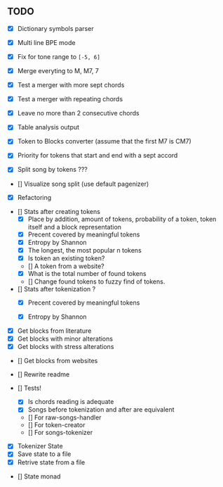 ## TODO

- [x] Dictionary symbols parser
- [x] Multi line BPE mode
- [x] Fix for tone range to `[-5, 6]`
- [x] Merge everyting to M, M7, 7
- [x] Test a merger with more sept chords
- [x] Test a merger with repeating chords
- [x] Leave no more than 2 consecutive chords

- [x] Table analysis output
- [x] Token to Blocks converter (assume that the first M7 is CM7)
- [x] Priority for tokens that start and end with a sept accord
- [x] Split song by tokens ???
- [] Visualize song split (use default pagenizer)

- [x] Refactoring
- [] Stats after creating tokens
    - [x] Place by addition, amount of tokens, probability of a token, token itself and a block representation
    - [x] Precent covered by meaningful tokens
    - [x] Entropy by Shannon
    - [x] The longest, the most popular n tokens
    - [x] Is token an existing token?
    - [] A token from a website?
    - [x] What is the total number of found tokens
    - [] Change found tokens to fuzzy find of tokens.
- [] Stats after tokenization ?
    - [x] Precent covered by meaningful tokens
    - [x] Entropy by Shannon


- [x] Get blocks from literature
- [x] Get blocks with minor alterations
- [x] Get blocks with stress alterations
- [] Get blocks from websites
- [] Rewrite readme

- [] Tests!
    - [x] Is chords reading is adequate
    - [x] Songs before tokenization and after are equivalent

    - [] For raw-songs-handler
    - [] For token-creator
    - [] For songs-tokenizer


- [x] Tokenizer State
- [x] Save state to a file
- [x] Retrive state from a file
- [] State monad
